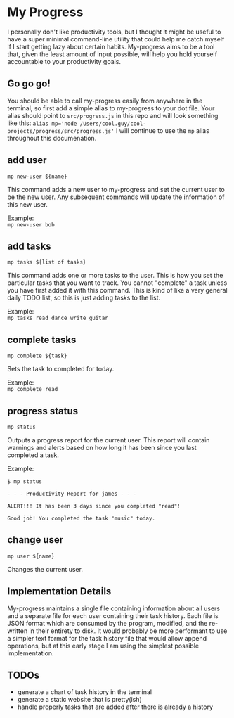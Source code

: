 My Progress
=============

I personally don't like productivity tools, but I thought it might be useful to have a super minimal command-line utility that could help me catch myself if I start getting lazy about certain habits. My-progress aims to be a tool that, given the least amount of input possible, will help you hold yourself accountable to your productivity goals.

Go go go!
---------

You should be able to call my-progress easily from anywhere in the terminal, so first add a simple alias to my-progress to your dot file. Your alias should point to `src/progress.js` in this repo and will look something like this:
`alias mp='node /Users/cool.guy/cool-projects/progress/src/progress.js'`
I will continue to use the `mp` alias throughout this documenation.

add user
--------
`mp new-user ${name}`

This command adds a new user to my-progress and set the current user to be the new user. Any subsequent commands will update the information of this new user.

Example:   
`mp new-user bob`

add tasks
---------
`mp tasks ${list of tasks}`

This command adds one or more tasks to the user. This is how you set the particular tasks that you want to track. You cannot "complete" a task unless you have first added it with this command. This is kind of like a very general daily TODO list, so this is just adding tasks to the list.

Example:   
`mp tasks read dance write guitar`

complete tasks
-------------
`mp complete ${task}`

Sets the task to completed for today.

Example:   
`mp complete read`

progress status
---------------
`mp status`

Outputs a progress report for the current user. This report will contain warnings and alerts based on how long it has been since you last completed a task.

Example:   
```shell
$ mp status

- - - Productivity Report for james - - -

ALERT!!! It has been 3 days since you completed "read"!

Good job! You completed the task "music" today.

```

change user
-----------
`mp user ${name}`

Changes the current user.

Implementation Details
----------------------

My-progress maintains a single file containing information about all users and a separate file for each user containing their task history. Each file is JSON format which are consumed by the program, modified, and the re-written in their entirety to disk. It would probably be more performant to use a simpler text format for the task history file that would allow append operations, but at this early stage I am using the simplest possible implementation.

TODOs
-----
- generate a chart of task history in the terminal
- generate a static website that is pretty(ish)
- handle properly tasks that are added after there is already a history
